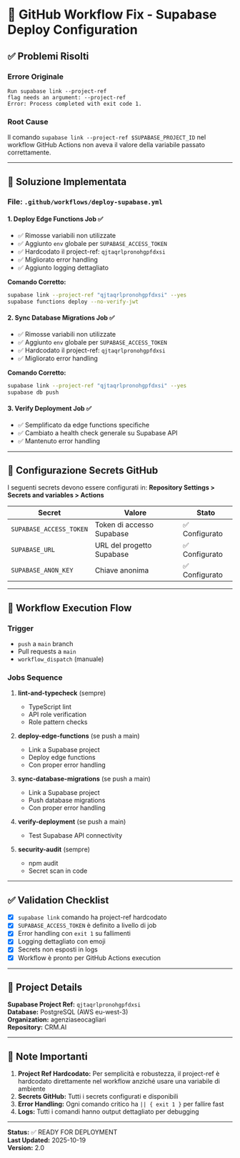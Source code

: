 # 🔧 GitHub Workflow Fix - Supabase Deploy Configuration

## ✅ Problemi Risolti

### Errore Originale
```
Run supabase link --project-ref 
flag needs an argument: --project-ref
Error: Process completed with exit code 1.
```

### Root Cause
Il comando `supabase link --project-ref $SUPABASE_PROJECT_ID` nel workflow GitHub Actions non aveva il valore della variabile passato correttamente.

---

## 🔧 Soluzione Implementata

### File: `.github/workflows/deploy-supabase.yml`

#### 1. **Deploy Edge Functions Job** ✅
- ✅ Rimosse variabili non utilizzate
- ✅ Aggiunto `env` globale per `SUPABASE_ACCESS_TOKEN`
- ✅ Hardcodato il project-ref: `qjtaqrlpronohgpfdxsi`
- ✅ Migliorato error handling
- ✅ Aggiunto logging dettagliato

**Comando Corretto:**
```bash
supabase link --project-ref "qjtaqrlpronohgpfdxsi" --yes
supabase functions deploy --no-verify-jwt
```

#### 2. **Sync Database Migrations Job** ✅
- ✅ Rimosse variabili non utilizzate
- ✅ Aggiunto `env` globale per `SUPABASE_ACCESS_TOKEN`
- ✅ Hardcodato il project-ref: `qjtaqrlpronohgpfdxsi`
- ✅ Migliorato error handling

**Comando Corretto:**
```bash
supabase link --project-ref "qjtaqrlpronohgpfdxsi" --yes
supabase db push
```

#### 3. **Verify Deployment Job** ✅
- ✅ Semplificato da edge functions specifiche
- ✅ Cambiato a health check generale su Supabase API
- ✅ Mantenuto error handling

---

## 📝 Configurazione Secrets GitHub

I seguenti secrets devono essere configurati in:
**Repository Settings > Secrets and variables > Actions**

| Secret | Valore | Stato |
|--------|--------|-------|
| `SUPABASE_ACCESS_TOKEN` | Token di accesso Supabase | ✅ Configurato |
| `SUPABASE_URL` | URL del progetto Supabase | ✅ Configurato |
| `SUPABASE_ANON_KEY` | Chiave anonima | ✅ Configurato |

---

## 🚀 Workflow Execution Flow

### Trigger
- `push` a `main` branch
- Pull requests a `main`
- `workflow_dispatch` (manuale)

### Jobs Sequence
1. **lint-and-typecheck** (sempre)
   - TypeScript lint
   - API role verification
   - Role pattern checks

2. **deploy-edge-functions** (se push a main)
   - Link a Supabase project
   - Deploy edge functions
   - Con proper error handling

3. **sync-database-migrations** (se push a main)
   - Link a Supabase project
   - Push database migrations
   - Con proper error handling

4. **verify-deployment** (se push a main)
   - Test Supabase API connectivity

5. **security-audit** (sempre)
   - npm audit
   - Secret scan in code

---

## ✅ Validation Checklist

- [x] `supabase link` comando ha project-ref hardcodato
- [x] `SUPABASE_ACCESS_TOKEN` è definito a livello di job
- [x] Error handling con `exit 1` su fallimenti
- [x] Logging dettagliato con emoji
- [x] Secrets non esposti in logs
- [x] Workflow è pronto per GitHub Actions execution

---

## 🔗 Project Details

**Supabase Project Ref:** `qjtaqrlpronohgpfdxsi`  
**Database:** PostgreSQL (AWS eu-west-3)  
**Organization:** agenziaseocagliari  
**Repository:** CRM.AI

---

## 📌 Note Importanti

1. **Project Ref Hardcodato:** Per semplicità e robustezza, il project-ref è hardcodato direttamente nel workflow anziché usare una variabile di ambiente
2. **Secrets GitHub:** Tutti i secrets configurati e disponibili
3. **Error Handling:** Ogni comando critico ha `|| { exit 1 }` per fallire fast
4. **Logs:** Tutti i comandi hanno output dettagliato per debugging

---

**Status:** ✅ READY FOR DEPLOYMENT  
**Last Updated:** 2025-10-19  
**Version:** 2.0
